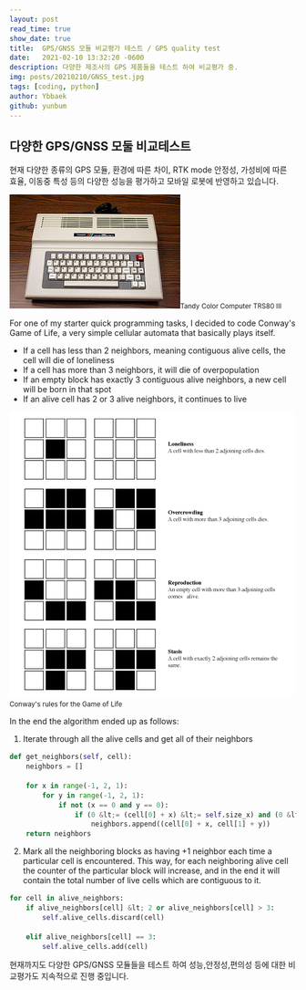 ```yaml
---
layout: post
read_time: true
show_date: true
title:  GPS/GNSS 모듈 비교평가 테스트 / GPS quality test 
date:   2021-02-10 13:32:20 -0600
description: 다양한 제조사의 GPS 제품들을 테스트 하여 비교평가 중.
img: posts/20210210/GNSS_test.jpg
tags: [coding, python]
author: Ybbaek
github: yunbum
---
```

## 다양한 GPS/GNSS 모둘 비교테스트
현재 다양한 종류의 GPS 모듈, 환경에 따른 차이, RTK mode 안정성, 가성비에 따른 효율, 이동중 특성 등의 다양한 성능을 평가하고 모바일 로봇에 반영하고 있습니다. 

<img src="./assets/img/posts/20210210/300px-TRS-80_Color_Computer_3.jpg" alt="Tandy Color Computer TRS80 III"/><small>Tandy Color Computer TRS80 III</small>

<p>For one of my starter quick programming tasks, I&nbsp;decided to code Conway's Game of Life, a very simple cellular automata that basically plays itself.</p>

<ul><li>If a cell has less than 2 neighbors, meaning contiguous alive cells, the cell will die of loneliness</li><li>If a cell has more than 3 neighbors, it will die of overpopulation</li><li>If an empty block has exactly 3 contiguous alive neighbors, a new cell will be born in that spot</li><li>If an alive cell has 2 or 3 alive neighbors, it continues to live</li></ul>

<img src="./assets/img/posts/20210210/GameOfLife.gif" alt="Conway's rules for the Game of Life"/><small>Conway's rules for the Game of Life</small>

<p>In the end the algorithm ended up as follows:</p>

<ol><li>Iterate through all the alive cells and get all of their neighbors</li></ol>

```python
def get_neighbors(self, cell):
    neighbors = []

    for x in range(-1, 2, 1):
        for y in range(-1, 2, 1):
            if not (x == 0 and y == 0):
                if (0 &lt;= (cell[0] + x) &lt;= self.size_x) and (0 &lt;= (cell[1] + y) &lt;= self.size_y):
                    neighbors.append((cell[0] + x, cell[1] + y))
    return neighbors
```

<ol start="2"><li>Mark all the neighboring blocks as having +1 neighbor each time a particular cell is encountered. This way, for each neighboring alive cell the counter of the particular block will increase, and in the end it will contain the total number of live cells which are contiguous to it.</li></ol>

```python
for cell in alive_neighbors:
    if alive_neighbors[cell] &lt; 2 or alive_neighbors[cell] > 3:
        self.alive_cells.discard(cell)
    
    elif alive_neighbors[cell] == 3:
        self.alive_cells.add(cell)
```
<p>현재까지도 다양한 GPS/GNSS 모듈들을 테스트 하여 성능,안정성,편의성 등에 대한 비교평가도 지속적으로 진행 중입니다.</p>